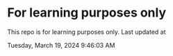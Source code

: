 # For learning purposes only
This repo is for learning purposes only.
Last updated at

Tuesday, March 19, 2024 9:46:03 AM

